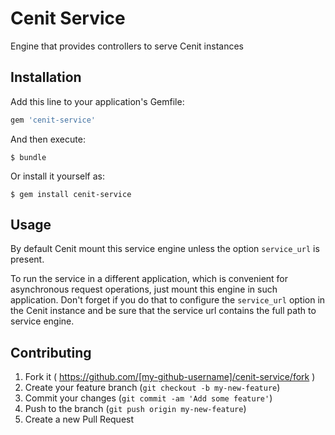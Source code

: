 # Cenit Service

Engine that provides controllers to serve Cenit instances

## Installation

Add this line to your application's Gemfile:

```ruby
gem 'cenit-service'
```

And then execute:

    $ bundle

Or install it yourself as:

    $ gem install cenit-service

## Usage

By default Cenit mount this service engine unless the option `service_url` is present.

To run the service in a different application, which is convenient for asynchronous request operations, just mount this engine in such application.
Don't forget if you do that to configure the `service_url` option in the Cenit instance and be sure that the service url contains the full path to service engine.

## Contributing

1. Fork it ( https://github.com/[my-github-username]/cenit-service/fork )
2. Create your feature branch (`git checkout -b my-new-feature`)
3. Commit your changes (`git commit -am 'Add some feature'`)
4. Push to the branch (`git push origin my-new-feature`)
5. Create a new Pull Request
